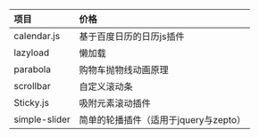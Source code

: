 | 项目        | 价格   |
| :--------   | :-----  |
| calendar.js     | 基于百度日历的日历js插件 |
| lazyload        |   懒加载   |
| parabola        |   购物车抛物线动画原理    |
| scrollbar        |    自定义滚动条    |
| Sticky.js        |    吸附元素滚动插件    |
| simple-slider        |    简单的轮播插件（适用于jquery与zepto）    |